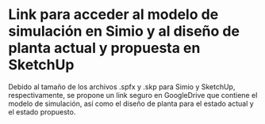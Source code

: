 # Link para acceder al modelo de simulación en Simio y al diseño de planta actual y propuesta en SketchUp

Debido al tamaño de los archivos .spfx y .skp para Simio y SketchUp, respectivamente, se propone un link seguro en GoogleDrive que contiene el modelo de simulación, así como el diseño de planta para el estado actual y el estado propuesto.
